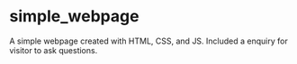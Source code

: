 # simple_webpage
A simple webpage created with HTML, CSS, and JS. Included a enquiry for visitor to ask questions.
